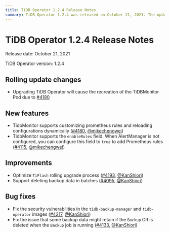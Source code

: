 ```yaml
---
title: TiDB Operator 1.2.4 Release Notes
summary: TiDB Operator 1.2.4 was released on October 21, 2021. The update includes changes to the rolling update process, new features such as customizing prometheus rules and reloading configurations, improvements to the TiFlash rolling upgrade process and support for deleting backup data in batches. Bug fixes were also made to address security vulnerabilities in the images and to resolve issues with retaining backup data when the Backup job is running.
---
```


# TiDB Operator 1.2.4 Release Notes

Release date: October 21, 2021

TiDB Operator version: 1.2.4

## Rolling update changes

- Upgrading TiDB Operator will cause the recreation of the TiDBMonitor Pod due to [#4180](https://github.com/pingcap/tidb-operator/pull/4180)

## New features

- TidbMonitor supports customizing prometheus rules and reloading configurations dynamically ([#4180](https://github.com/pingcap/tidb-operator/pull/4180), [@mikechengwei](https://github.com/mikechengwei))
- TidbMonitor supports the `enableRules` field. When AlertManager is not configured, you can configure this field to `true` to add Prometheus rules ([#4115](https://github.com/pingcap/tidb-operator/pull/4115), [@mikechengwei](https://github.com/mikechengwei))

## Improvements

- Optimize `TiFlash` rolling upgrade process ([#4193](https://github.com/pingcap/tidb-operator/pull/4193), [@KanShiori](https://github.com/KanShiori))
- Support deleting backup data in batches ([#4095](https://github.com/pingcap/tidb-operator/pull/4095), [@KanShiori](https://github.com/KanShiori))

## Bug fixes

- Fix the security vulnerabilities in the `tidb-backup-manager` and `tidb-operator` images ([#4217](https://github.com/pingcap/tidb-operator/pull/4217), [@KanShiori](https://github.com/KanShiori))
- Fix the issue that some backup data might retain if the `Backup` CR is deleted when the `Backup` job is running ([#4133](https://github.com/pingcap/tidb-operator/pull/4133), [@KanShiori](https://github.com/KanShiori))

